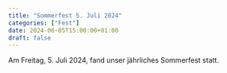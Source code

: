```yaml
---
title: "Sommerfest 5. Juli 2024"
categories: ["Fest"]
date: 2024-06-05T15:00:00+01:00
draft: false
---
```


Am Freitag, 5. Juli 2024, fand unser jährliches Sommerfest statt. 
